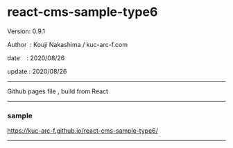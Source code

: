 ﻿# react-cms-sample-type6

 Version: 0.9.1

 Author  : Kouji Nakashima / kuc-arc-f.com

 date    :  2020/08/26 

 update : 2020/08/26

***

Github pages file , build from React

***
### sample

https://kuc-arc-f.github.io/react-cms-sample-type6/

***

